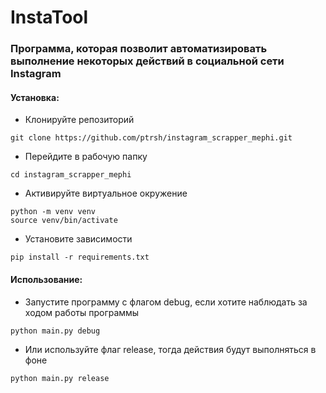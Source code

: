 # InstaTool

### Программа, которая позволит автоматизировать выполнение некоторых действий в социальной сети Instagram


#### Установка:

* Клонируйте репозиторий
```
git clone https://github.com/ptrsh/instagram_scrapper_mephi.git
```

* Перейдите в рабочую папку
```
cd instagram_scrapper_mephi
```

* Активируйте виртуальное окружение
```
python -m venv venv
source venv/bin/activate
```

* Установите зависимости
```
pip install -r requirements.txt
```

#### Использование:

* Запустите программу с флагом debug, если хотите наблюдать за ходом работы программы
```
python main.py debug
```

* Или используйте флаг release, тогда действия будут выполняться в фоне
```
python main.py release
```

